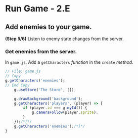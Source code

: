 # Run Game - 2.E

## Add enemies to your game.

**(Step 5/6)** Listen to enemy state changes from the server.

### Get enemies from the server.

In `game.js`, Add a `getCharacters` _function_ in the `create` _method_.

```javascript
// File: game.js
// Copy
g.getCharacters('enemies');
// End Copy
	g.useStore('The Store', []);

	g.drawBackground('background');
	g.getCharacters('players', (player) => {
		if (player.id === g.myId()) {
			g.cameraFollow(player.sprite);
		}
	});/*[*/
	g.getCharacters('enemies');/*]*/
}
```
